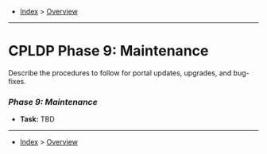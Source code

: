 - [Index](../index.md) > [Overview](overview.md)

---

# CPLDP Phase 9: Maintenance

Describe the procedures to follow for portal updates, upgrades, and bug-fixes.

### _Phase 9: Maintenance_

- **Task:** TBD

---

- [Index](../index.md) > [Overview](overview.md)
